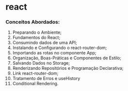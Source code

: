 # react

### Conceitos Abordados: 
1. Preparando o Ambiente;
2. Fundamentos do React;
3. Consumindo dados de uma API;
4. Instalando e Configurando o react-router-dom;
5. Importando as rotas no componente App;
6. Organização, Boas-Práticas e Componentes de Estilo;
7. Salvando Dados no Storage;
8. Renderizando Repositórios e Programação Declarativa;
9. Link react-router-dom;
10. Tratamento de Erros e useHistory
11. Conditional Rendering.
